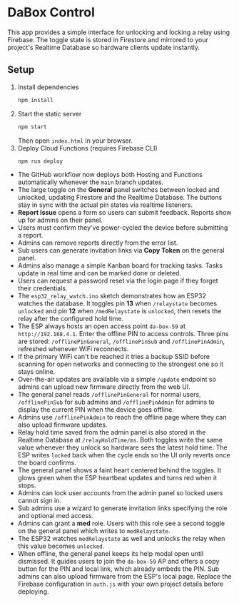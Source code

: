 # DaBox Control

This app provides a simple interface for unlocking and locking a relay using Firebase. The toggle state is stored in Firestore and mirrored to your project's Realtime Database so hardware clients update instantly.

## Setup

1. Install dependencies
   ```bash
   npm install
   ```
2. Start the static server
   ```bash
   npm start
   ```
   Then open `index.html` in your browser.
3. Deploy Cloud Functions (requires Firebase CLI)
   ```bash
   npm run deploy
   ```
- The GitHub workflow now deploys both Hosting and Functions automatically
  whenever the `main` branch updates.
- The large toggle on the **General** panel switches between locked and unlocked, updating Firestore and the Realtime Database. The buttons stay in sync with the actual pin states via realtime listeners.
- **Report Issue** opens a form so users can submit feedback. Reports show up for admins on their panel.
- Users must confirm they've power-cycled the device before submitting a report.
- Admins can remove reports directly from the error list.
- Sub users can generate invitation links via **Copy Token** on the general panel.
- Admins also manage a simple Kanban board for tracking tasks. Tasks update in real time and can be marked done or deleted.
- Users can request a password reset via the login page if they forget their credentials.
- The `esp32_relay_watch.ino` sketch demonstrates how an ESP32 watches the database. It toggles pin **13** when `/relaystate` becomes `unlocked` and pin **12** when `/medRelaystate` is `unlocked`, then resets the relay after the configured hold time.
- The ESP always hosts an open access point `da-box-59` at `http://192.168.4.1`. Enter the offline PIN to access controls. Three pins are stored: `/offlinePinGeneral`, `/offlinePinSub` and `/offlinePinAdmin`, refreshed whenever WiFi reconnects.
- If the primary WiFi can't be reached it tries a backup SSID before scanning for open networks and connecting to the strongest one so it stays online.
- Over-the-air updates are available via a simple `/update` endpoint so admins can upload new firmware directly from the web UI.
- The general panel reads `/offlinePinGeneral` for normal users, `/offlinePinSub` for sub admins and `/offlinePinAdmin` for admins to display the current PIN when the device goes offline.
- Admins use `/offlinePinAdmin` to reach the offline page where they can also upload firmware updates.
 - Relay hold time saved from the admin panel is also stored in the Realtime Database at `/relayHoldTime/ms`. Both toggles write the same value whenever they unlock so hardware sees the latest hold time. The ESP writes `locked` back when the cycle ends so the UI only reverts once the board confirms.
 - The general panel shows a faint heart centered behind the toggles. It glows green when the ESP heartbeat updates and turns red when it stops.
- Admins can lock user accounts from the admin panel so locked users cannot sign in.
- Sub admins use a wizard to generate invitation links specifying the role and optional med access.
- Admins can grant a **med** role. Users with this role see a second toggle on the general panel which writes to `medRelaystate`.
- The ESP32 watches `medRelaystate` as well and unlocks the relay when this value becomes `unlocked`.
 - When offline, the general panel keeps its help modal open until dismissed. It guides users to join the `da-box-59` AP and offers a copy button for the PIN and local link, which already embeds the PIN. Sub admins can also upload firmware from the ESP's local page.
Replace the Firebase configuration in `auth.js` with your own project details before deploying.
